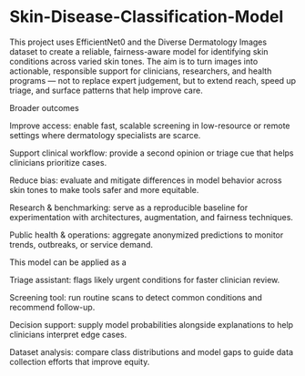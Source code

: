 # Skin-Disease-Classification-Model
This project uses EfficientNet0 and the Diverse Dermatology Images dataset to create a reliable, fairness-aware model for identifying skin conditions across varied skin tones. The aim is to turn images into actionable, responsible support for clinicians, researchers, and health programs — not to replace expert judgement, but to extend reach, speed up triage, and surface patterns that help improve care.

Broader outcomes

Improve access: enable fast, scalable screening in low-resource or remote settings where dermatology specialists are scarce.

Support clinical workflow: provide a second opinion or triage cue that helps clinicians prioritize cases.

Reduce bias: evaluate and mitigate differences in model behavior across skin tones to make tools safer and more equitable.

Research & benchmarking: serve as a reproducible baseline for experimentation with architectures, augmentation, and fairness techniques.

Public health & operations: aggregate anonymized predictions to monitor trends, outbreaks, or service demand.

This model can be applied as a

Triage assistant: flags likely urgent conditions for faster clinician review.

Screening tool: run routine scans to detect common conditions and recommend follow-up.

Decision support: supply model probabilities alongside explanations to help clinicians interpret edge cases.

Dataset analysis: compare class distributions and model gaps to guide data collection efforts that improve equity.
